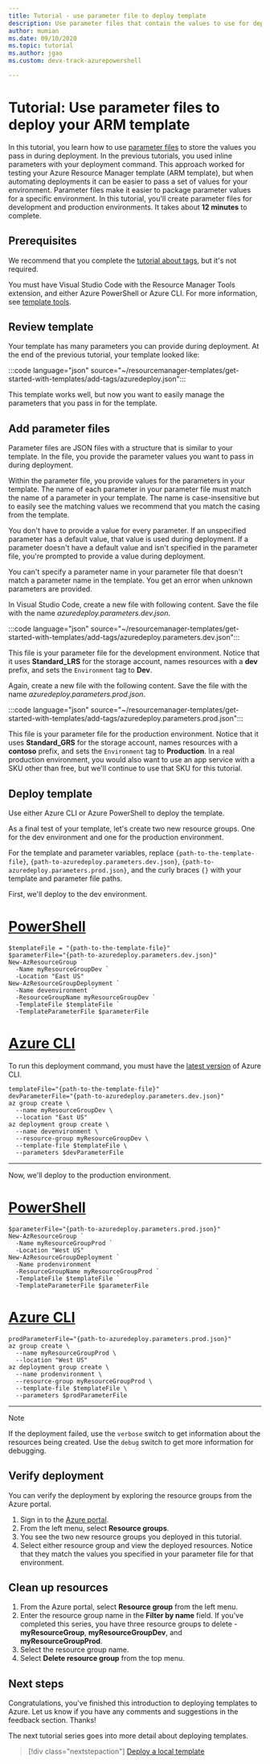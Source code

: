 ```yaml
---
title: Tutorial - use parameter file to deploy template
description: Use parameter files that contain the values to use for deploying your Azure Resource Manager template (ARM template).
author: mumian
ms.date: 09/10/2020
ms.topic: tutorial
ms.author: jgao 
ms.custom: devx-track-azurepowershell

---
```


# Tutorial: Use parameter files to deploy your ARM template

In this tutorial, you learn how to use [parameter files](parameter-files.md) to store the values you pass in during deployment. In the previous tutorials, you used inline parameters with your deployment command. This approach worked for testing your Azure Resource Manager template (ARM template), but when automating deployments it can be easier to pass a set of values for your environment. Parameter files make it easier to package parameter values for a specific environment. In this tutorial, you'll create parameter files for development and production environments. It takes about **12 minutes** to complete.

## Prerequisites

We recommend that you complete the [tutorial about tags](template-tutorial-add-tags.md), but it's not required.

You must have Visual Studio Code with the Resource Manager Tools extension, and either Azure PowerShell or Azure CLI. For more information, see [template tools](template-tutorial-create-first-template.md#get-tools).

## Review template

Your template has many parameters you can provide during deployment. At the end of the previous tutorial, your template looked like:

:::code language="json" source="~/resourcemanager-templates/get-started-with-templates/add-tags/azuredeploy.json":::

This template works well, but now you want to easily manage the parameters that you pass in for the template.

## Add parameter files

Parameter files are JSON files with a structure that is similar to your template. In the file, you provide the parameter values you want to pass in during deployment.

Within the parameter file, you provide values for the parameters in your template. The name of each parameter in your parameter file must match the name of a parameter in your template. The name is case-insensitive but to easily see the matching values we recommend that you match the casing from the template.

You don't have to provide a value for every parameter. If an unspecified parameter has a default value, that value is used during deployment. If a parameter doesn't have a default value and isn't specified in the parameter file, you're prompted to provide a value during deployment.

You can't specify a parameter name in your parameter file that doesn't match a parameter name in the template. You get an error when unknown parameters are provided.

In Visual Studio Code, create a new file with following content. Save the file with the name _azuredeploy.parameters.dev.json_.

:::code language="json" source="~/resourcemanager-templates/get-started-with-templates/add-tags/azuredeploy.parameters.dev.json":::

This file is your parameter file for the development environment. Notice that it uses **Standard_LRS** for the storage account, names resources with a **dev** prefix, and sets the `Environment` tag to **Dev**.

Again, create a new file with the following content. Save the file with the name _azuredeploy.parameters.prod.json_.

:::code language="json" source="~/resourcemanager-templates/get-started-with-templates/add-tags/azuredeploy.parameters.prod.json":::

This file is your parameter file for the production environment. Notice that it uses **Standard_GRS** for the storage account, names resources with a **contoso** prefix, and sets the `Environment` tag to **Production**. In a real production environment, you would also want to use an app service with a SKU other than free, but we'll continue to use that SKU for this tutorial.

## Deploy template

Use either Azure CLI or Azure PowerShell to deploy the template.

As a final test of your template, let's create two new resource groups. One for the dev environment and one for the production environment.

For the template and parameter variables, replace `{path-to-the-template-file}`, `{path-to-azuredeploy.parameters.dev.json}`, `{path-to-azuredeploy.parameters.prod.json}`, and the curly braces `{}` with your template and parameter file paths.

First, we'll deploy to the dev environment.

# [PowerShell](#tab/azure-powershell)

```azurepowershell
$templateFile = "{path-to-the-template-file}"
$parameterFile="{path-to-azuredeploy.parameters.dev.json}"
New-AzResourceGroup `
  -Name myResourceGroupDev `
  -Location "East US"
New-AzResourceGroupDeployment `
  -Name devenvironment `
  -ResourceGroupName myResourceGroupDev `
  -TemplateFile $templateFile `
  -TemplateParameterFile $parameterFile
```

# [Azure CLI](#tab/azure-cli)

To run this deployment command, you must have the [latest version](/cli/azure/install-azure-cli) of Azure CLI.

```azurecli
templateFile="{path-to-the-template-file}"
devParameterFile="{path-to-azuredeploy.parameters.dev.json}"
az group create \
  --name myResourceGroupDev \
  --location "East US"
az deployment group create \
  --name devenvironment \
  --resource-group myResourceGroupDev \
  --template-file $templateFile \
  --parameters $devParameterFile
```

---

Now, we'll deploy to the production environment.

# [PowerShell](#tab/azure-powershell)

```azurepowershell
$parameterFile="{path-to-azuredeploy.parameters.prod.json}"
New-AzResourceGroup `
  -Name myResourceGroupProd `
  -Location "West US"
New-AzResourceGroupDeployment `
  -Name prodenvironment `
  -ResourceGroupName myResourceGroupProd `
  -TemplateFile $templateFile `
  -TemplateParameterFile $parameterFile
```

# [Azure CLI](#tab/azure-cli)

```azurecli
prodParameterFile="{path-to-azuredeploy.parameters.prod.json}"
az group create \
  --name myResourceGroupProd \
  --location "West US"
az deployment group create \
  --name prodenvironment \
  --resource-group myResourceGroupProd \
  --template-file $templateFile \
  --parameters $prodParameterFile
```

---

> [!NOTE]
> If the deployment failed, use the `verbose` switch to get information about the resources being created. Use the `debug` switch to get more information for debugging.

## Verify deployment

You can verify the deployment by exploring the resource groups from the Azure portal.

1. Sign in to the [Azure portal](https://portal.azure.com).
1. From the left menu, select **Resource groups**.
1. You see the two new resource groups you deployed in this tutorial.
1. Select either resource group and view the deployed resources. Notice that they match the values you specified in your parameter file for that environment.

## Clean up resources

1. From the Azure portal, select **Resource group** from the left menu.
2. Enter the resource group name in the **Filter by name** field. If you've completed this series, you have three resource groups to delete - **myResourceGroup**, **myResourceGroupDev**, and **myResourceGroupProd**.
3. Select the resource group name.
4. Select **Delete resource group** from the top menu.

## Next steps

Congratulations, you've finished this introduction to deploying templates to Azure. Let us know if you have any comments and suggestions in the feedback section. Thanks!

The next tutorial series goes into more detail about deploying templates.

> [!div class="nextstepaction"]
> [Deploy a local template](./deployment-tutorial-local-template.md)
